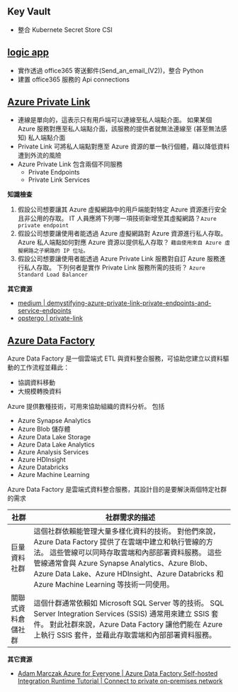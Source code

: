 ## Key Vault
- 整合 Kubernete Secret Store CSI
## [logic app](https://learn.microsoft.com/zh-tw/training/modules/intro-to-logic-apps/)
- 實作透過 office365 寄送郵件(Send_an_email_(V2))，整合 Python
- 建置 office365 服務的 Api connections
## [Azure Private Link](https://learn.microsoft.com/zh-tw/training/modules/introduction-azure-private-link/)
- 連線是單向的，這表示只有用戶端可以連線至私人端點介面。 如果某個 Azure 服務對應至私人端點介面，該服務的提供者就無法連線至 (甚至無法感知) 私人端點介面
- Private Link 可將私人端點對應至 Azure 資源的單一執行個體，藉以降低資料遭到外流的風險
- Azure Private Link 包含兩個不同服務
  - Private Endpoints 
  - Private Link Services

**知識檢查**
1. 假設公司想要讓其 Azure 虛擬網路中的用戶端能對特定 Azure 資源進行安全且非公用的存取。 IT 人員應將下列哪一項技術新增至其虛擬網路？`Azure private endpoint`
2. 假設公司想要讓使用者能透過 Azure 虛擬網路對 Azure 資源進行私人存取。 Azure 私人端點如何對應 Azure 資源以提供私人存取？ `藉由使用來自 Azure 虛擬網路之子網路的 IP 位址。`
3. 假設公司想要讓使用者能透過 Azure Private Link 服務對自訂 Azure 服務進行私人存取。 下列何者是實作 Private Link 服務所需的技術？ `Azure Standard Load Balancer`
 
**其它資源**
- [medium | demystifying-azure-private-link-private-endpoints-and-service-endpoints](https://medium.com/@mbnarayn/demystifying-azure-private-link-private-endpoints-and-service-endpoints-7b309ba96fa1)
- [opstergo | private-link](https://www.opstergo.com/blog/azure-private-link-private-link-service-private-endpoint-virtual-network-service-endpoint-what-is-the-difference)

## [Azure Data Factory](https://learn.microsoft.com/zh-tw/training/modules/intro-to-azure-data-factory/)
Azure Data Factory 是一個雲端式 ETL 與資料整合服務，可協助您建立以資料驅動的工作流程並藉此：
- 協調資料移動
- 大規模轉換資料

Azure 提供數種技術，可用來協助組織的資料分析。 包括
- Azure Synapse Analytics
- Azure Blob 儲存體
- Azure Data Lake Storage
- Azure Data Lake Analytics
- Azure Analysis Services
- Azure HDInsight
- Azure Databricks
- Azure Machine Learning

Azure Data Factory 是雲端式資料整合服務，其設計目的是要解決兩個特定社群的需求

|社群	|社群需求的描述|
|---|---|
|巨量資料社群	|這個社群依賴能管理大量多樣化資料的技術。 對他們來說，Azure Data Factory 提供了在雲端中建立和執行管線的方法。 這些管線可以同時存取雲端和內部部署資料服務。 這些管線通常會與 Azure Synapse Analytics、Azure Blob、Azure Data Lake、Azure HDInsight、Azure Databricks 和 Azure Machine Learning 等技術一同使用。|
|關聯式資料倉儲社群|	這個什群通常依賴如 Microsoft SQL Server 等的技術。 SQL Server Integration Services (SSIS) 通常用來建立 SSIS 套件。 對此社群來說，Azure Data Factory 讓他們能在 Azure 上執行 SSIS 套件，並藉此存取雲端和內部部署資料服務。|

**其它資源**

- [ Adam Marczak Azure for Everyone | Azure Data Factory Self-hosted Integration Runtime Tutorial | Connect to private on-premises network ](https://www.youtube.com/watch?v=weiHOeje-QA&ab_channel=AdamMarczak-AzureforEveryone)
